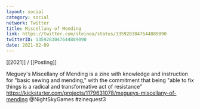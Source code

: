 ```yaml
---
layout: social
category: social
network: Twitter
title: Miscellany of Mending
link: https://twitter.com/steinea/status/1359283047644889090
twitterID: 1359283047644889090
date: 2021-02-09
---
```


[[2021]] / [[Posting]]

Meguey's Miscellany of Mending is a zine with knowledge and instruction for "basic sewing and mending," with the commitment that being "able to fix things is a radical and transformative act of resistance" <https://kickstarter.com/projects/1179631078/megueys-miscellany-of-mending> @NightSkyGames  #zinequest3
